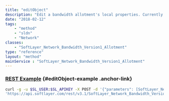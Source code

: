 ```yaml
---
title: "editObject"
description: "Edit a bandwidth allotment's local properties. Currently you may only change an allotment's name. Use the [SoftLayer_Network_Bandwidth_Version1_Allotment::setVdrContent](/reference/datatypes/$1/#$2) and [SoftLayer_Network_Bandwidth_Version1_Allotment::requestVdrContentUpdates](/reference/datatypes/$1/#$2) methods to move servers in and out of your allotments. "
date: "2018-02-12"
tags:
    - "method"
    - "sldn"
    - "Network"
classes:
    - "SoftLayer_Network_Bandwidth_Version1_Allotment"
type: "reference"
layout: "method"
mainService : "SoftLayer_Network_Bandwidth_Version1_Allotment"
---
```


### [REST Example](#editObject-example) <a href="/article/rest/"><i class="fas fa-question"></i></a> {#editObject-example .anchor-link} 
```bash
curl -g -u $SL_USER:$SL_APIKEY -X POST -d '{"parameters": [SoftLayer_Network_Bandwidth_Version1_Allotment]}' \
'https://api.softlayer.com/rest/v3.1/SoftLayer_Network_Bandwidth_Version1_Allotment/{SoftLayer_Network_Bandwidth_Version1_AllotmentID}/editObject'
```
